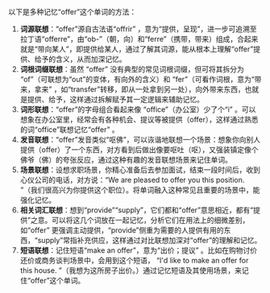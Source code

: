 以下是多种记忆“offer”这个单词的方法：
1. **词源联想**：“offer”源自古法语“offrir” ，意为“提供，呈现”，进一步可追溯至拉丁语“offerre”，由“ob-”（朝，向）和“ferre”（携带，带来）组成，合起来就是“带向某人”，即提供给某人，通过了解其词源，能从根本上理解“offer”提供、给予的含义，从而加深记忆。
2. **词根词缀联想**：虽然 “offer” 没有典型的常见词根词缀，但可将其拆分为 “of”（可联想为“out”的变体，有向外的含义）和 “fer”（可看作词根，意为“带来，拿来” ，如“transfer”转移，即从一处拿到另一处），向外带来东西，也就是提供、给予，这样通过拆解赋予其一定逻辑来辅助记忆。 
3. **词形联想**：“offer”的字母组合看起来像 “office”（办公室）少了个“i” 。可以想象在办公室里，经常会有各种机会、提议等被提供（offer），这样通过熟悉的词“office”联想记忆“offer” 。
4. **发音联想**：“offer”发音类似“呕佛”，可以诙谐地联想一个场景：想象你向别人提供（offer）了一个东西，对方看到后做出像要呕吐（呕），又强装镇定像个佛爷（佛）的夸张反应，通过这种有趣的发音联想场景来记住单词。 
5. **场景联想**：设想求职场景，你精心准备后去参加面试，结束一段时间后，收到心仪公司的电话，对方说：“We are pleased to offer you this position. ”（我们很高兴为你提供这个职位）。将单词融入这种常见且重要的场景中，能强化记忆。 
6. **相关词汇联想**：想到“provide”“supply”，它们都和“offer”意思相近，都有“提供”之意。可以将这几个词放在一起记忆，分析它们在用法上的细微差别，如“offer” 更强调主动提供，“provide”侧重为需要的人提供有用的东西，“supply”常指补充供应，这样通过对比联想加深对“offer”的理解和记忆。 
7. **短语联想**：记住短语“make an offer”，意为“出价；提议” 。比如在购物讨价还价或商务谈判场景中，会用到这个短语， “I'd like to make an offer for this house. ”（我想为这所房子出价。）通过记忆短语及其使用场景，来记住“offer”这个单词。 